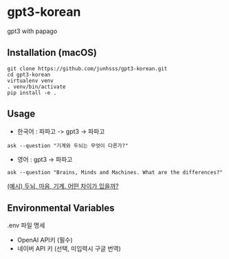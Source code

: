 # gpt3-korean

gpt3 with papago

## Installation (macOS)

```shell
git clone https://github.com/junhsss/gpt3-korean.git
cd gpt3-korean
virtualenv venv
. venv/bin/activate
pip install -e .
```

## Usage

- 한국어 : 파파고 -> gpt3 -> 파파고

```shell
ask --question "기계와 두뇌는 무엇이 다른가?"
```

- 영어 : gpt3 -> 파파고

```shell
ask --question "Brains, Minds and Machines. What are the differences?"
```

<a onclick="this.nextSibling.style.display=(this.nextSibling.style.display=='none')?'block':'none';" href="javascript:void(0)">
(예시) 두뇌, 마음, 기계. 어떤 차이가 있을까?
</a><div style="DISPLAY: none">

In English:

Brains, Minds and Machines. What are the differences?

A brain is a natural computational system. It is a collection of physical stuff that performs computations. A mind is a system that thinks. It is a collection of computational processes, some of which think in virtue of their underlying computational structure, and some of which "think" in virtue of their functional organization. A machine is a device that performs computations. It is a collection of physical stuff that performs computations.

A brain is a natural computational device. A mind is a computational process. A machine is a computational device.

In this context, the terms computational device and computational process are defined in the traditional way in terms of mapping the input to the output. We are saying that a mind is a computational process, i.e. a computational device, in virtue of its functional organization, i.e. its input-output behavior. The brain is a computational device in virtue of its physical and chemical structure and dynamics.

Some of the essential aspects of this distinction will become clearer in the following when we introduce the distinction between functionalism and structuralism. However, before we do so, it is very important to distinguish some related distinctions that are often conflated.

Mental states vs. brain states vs. computer states

There are three different kinds of states that are often confused with one another. They are mental states, brain states and computer states. Let's see how they differ.

Mental states are states that are associated with the performance of mental processes, like thinking, perceiving, remembering, etc. Brain states are states of the brain that are associated with the performance of brain processes, like thinking, perceiving, remembering, etc. Computer states are states of computers that are associated with the performance of computations, like thinking, perceiving, remembering, etc.

Mental states are states of minds. Brain states are states of brains. Computer states are states of computers.

Notice that mental and brain states do not map onto computer states in the same way. Thus, the mental activity associated with a very simple reasoning process that takes a few seconds can be the execution of a 100,000-line computer program. The difference between mental and computer states can be illustrated with a simple example.

Suppose you are sitting in a friend’s car and you are having a conversation via a bluetooth device. The bluetooth device is connected to your friend’s phone. Suppose
Brains, Minds and Machines. What are the differences?

A brain is a natural computational system. It is a collection of physical stuff that performs computations. A mind is a system that thinks. It is a collection of computational processes, some of which think in virtue of their underlying computational structure, and some of which "think" in virtue of their functional organization. A machine is a device that performs computations. It is a collection of physical stuff that performs computations.

A brain is a natural computational device. A mind is a computational process. A machine is a computational device.

In this context, the terms computational device and computational process are defined in the traditional way in terms of mapping the input to the output. We are saying that a mind is a computational process, i.e. a computational device, in virtue of its functional organization, i.e. its input-output behavior. The brain is a computational device in virtue of its physical and chemical structure and dynamics.

Some of the essential aspects of this distinction will become clearer in the following when we introduce the distinction between functionalism and structuralism. However, before we do so, it is very important to distinguish some related distinctions that are often conflated.

Mental states vs. brain states vs. computer states

There are three different kinds of states that are often confused with one another. They are mental states, brain states and computer states. Let's see how they differ.

Mental states are states that are associated with the performance of mental processes, like thinking, perceiving, remembering, etc. Brain states are states of the brain that are associated with the performance of brain processes, like thinking, perceiving, remembering, etc. Computer states are states of computers that are associated with the performance of computations, like thinking, perceiving, remembering, etc.

Mental states are states of minds. Brain states are states of brains. Computer states are states of computers.

Notice that mental and brain states do not map onto computer states in the same way. Thus, the mental activity associated with a very simple reasoning process that takes a few seconds can be the execution of a 100,000-line computer program. The difference between mental and computer states can be illustrated with a simple example.

Suppose you are sitting in a friend’s car and you are having a conversation via a bluetooth device. The bluetooth device is connected to your friend’s phone. Suppose (...omitted)

In Korean (Google Translated):

두뇌, 마음, 기계. 어떤 차이가 있을까?

두뇌는 자연적인 계산 시스템이다. 이것은 계산을 수행하는 물리적 물질의 집합입니다. 정신은 생각하는 체계이다. 이것은 컴퓨터 프로세스의 집합체이며, 그들 중 일부는 기본적인 컴퓨터 구조 때문에 생각하고, 일부는 기능적 조직 때문에 "생각"한다. 컴퓨터는 계산을 수행하는 장치입니다. 이것은 계산을 수행하는 물리적 물질의 집합입니다.

두뇌는 자연적인 계산 장치이다. 마음은 계산 과정이다. 기계는 컴퓨터 장치이다.

이러한 맥락에서 계산 장치와 계산 프로세스라는 용어는 입력을 출력에 매핑하는 측면에서 전통적인 방식으로 정의된다. 우리는 마음이 계산 과정, 즉 기능적 조직, 즉 입력-출력 동작으로 인해 계산 장치라고 말하고 있다. 뇌는 물리적, 화학적 구조와 역학관계 덕분에 계산적인 장치이다.

이 구별의 일부 본질적인 측면은 우리가 기능주의와 구조주의 사이의 구별을 소개하면 다음에서 더 명확해질 것이다. 그러나, 우리가 그렇게 하기 전에, 종종 혼동되는 몇몇 관련 차이를 구별하는 것은 매우 중요하다.

정신 상태 대 뇌 상태 대 컴퓨터 상태

종종 서로 혼동되는 세 가지 다른 종류의 주가 있다. 그것들은 정신 상태, 뇌 상태, 컴퓨터 상태입니다. 어떻게 다른지 봅시다.

정신 상태는 사고, 지각, 기억 등과 같은 정신 과정의 수행과 관련된 상태를 말합니다. 뇌 상태는 사고, 지각, 기억 등과 같은 뇌 과정의 수행과 관련이 있는 뇌의 상태입니다. 컴퓨터 상태는 사고, 지각, 기억 등과 같은 계산 성능과 관련된 컴퓨터 상태입니다.

정신 상태는 정신 상태입니다. 뇌 상태는 뇌의 상태입니다. 컴퓨터 상태는 컴퓨터의 상태입니다.

정신 상태와 뇌 상태가 같은 방식으로 컴퓨터 상태에 매핑되지 않는다는 것을 주목하십시오. 따라서 몇 초가 걸리는 매우 간단한 추론 과정과 관련된 정신 활동은 10만 회선 컴퓨터 프로그램의 실행일 수 있다. 정신적 상태와 컴퓨터 상태 간의 차이는 간단한 예로 설명할 수 있다.

여러분이 친구의 차에 앉아 블루투스 장치를 통해 대화를 나누고 있다고 가정합시다. Bluetooth 장치가 친구의 전화기에 연결되어 있습니다. 두뇌, 마음, 기계를 가정해 보자. 어떤 차이가 있을까?

두뇌는 자연적인 계산 시스템이다. 이것은 계산을 수행하는 물리적 물질의 집합입니다. 정신은 생각하는 체계이다. 이것은 컴퓨터 프로세스의 집합체이며, 그들 중 일부는 기본적인 컴퓨터 구조 때문에 생각하고, 일부는 기능적 조직 때문에 "생각"한다. 컴퓨터는 계산을 수행하는 장치입니다. 이것은 계산을 수행하는 물리적 물질의 집합입니다.

두뇌는 자연적인 계산 장치이다. 마음은 계산 과정이다. 기계는 컴퓨터 장치이다.

이러한 맥락에서 계산 장치와 계산 프로세스라는 용어는 입력을 출력에 매핑하는 측면에서 전통적인 방식으로 정의된다. 우리는 마음이 계산 과정, 즉 기능적 조직, 즉 입력-출력 동작으로 인해 계산 장치라고 말하고 있다. 뇌는 물리적, 화학적 구조와 역학관계 덕분에 계산적인 장치이다.

이 구별의 일부 본질적인 측면은 우리가 기능주의와 구조주의 사이의 구별을 소개하면 다음에서 더 명확해질 것이다. 그러나, 우리가 그렇게 하기 전에, 종종 혼동되는 몇몇 관련 차이를 구별하는 것은 매우 중요하다.

정신 상태 대 뇌 상태 대 컴퓨터 상태

종종 서로 혼동되는 세 가지 다른 종류의 주가 있다. 그것들은 정신 상태, 뇌 상태, 컴퓨터 상태입니다. 어떻게 다른지 봅시다.

정신 상태는 사고, 지각, 기억 등과 같은 정신 과정의 수행과 관련된 상태를 말합니다. 뇌 상태는 사고, 지각, 기억 등과 같은 뇌 과정의 수행과 관련이 있는 뇌의 상태입니다. 컴퓨터 상태는 사고, 지각, 기억 등과 같은 계산 성능과 관련된 컴퓨터 상태입니다.

정신 상태는 정신 상태입니다. 뇌 상태는 뇌의 상태입니다. 컴퓨터 상태는 컴퓨터의 상태입니다.

정신 상태와 뇌 상태가 같은 방식으로 컴퓨터 상태에 매핑되지 않는다는 것을 주목하십시오. 따라서 몇 초가 걸리는 매우 간단한 추론 과정과 관련된 정신 활동은 10만 회선 컴퓨터 프로그램의 실행일 수 있다. 정신적 상태와 컴퓨터 상태 간의 차이는 간단한 예로 설명할 수 있다.

이 구별의 일부 본질적인 측면은 우리가 기능주의와 구조주의 사이의 구별을 소개하면 다음에서 더 명확해질 것이다. 그러나, 우리가 그렇게 하기 전에, 종종 혼동되는 몇몇 관련 차이를 구별하는 것은 매우 중요하다.

정신 상태 대 뇌 상태 대 컴퓨터 상태

종종 서로 혼동되는 세 가지 다른 종류의 주가 있다. 그것들은 정신 상태, 뇌 상태, 컴퓨터 상태입니다. 어떻게 다른지 봅시다.

정신 상태는 사고, 지각, 기억 등과 같은 정신 과정의 수행과 관련된 상태를 말합니다. 뇌 상태는 사고, 지각, 기억 등과 같은 뇌 과정의 수행과 관련이 있는 뇌의 상태입니다. 컴퓨터 상태는 사고, 지각, 기억 등과 같은 계산 성능과 관련된 컴퓨터 상태입니다.

정신 상태는 정신 상태입니다. 뇌 상태는 뇌의 상태입니다. 컴퓨터 상태는 컴퓨터의 상태입니다.

정신 상태와 뇌 상태가 같은 방식으로 컴퓨터 상태에 매핑되지 않는다는 것을 주목하십시오. 따라서 몇 초가 걸리는 매우 간단한 추론 과정과 관련된 정신 활동은 10만 회선 컴퓨터 프로그램의 실행일 수 있다. 정신적 상태와 컴퓨터 상태 간의 차이는 간단한 예로 설명할 수 있다.

여러분이 친구의 차에 앉아 블루투스 장치를 통해 대화를 나누고 있다고 가정합시다. Bluetooth 장치가 친구의 전화기에 연결되어 있습니다. (...후략)

</div>

## Environmental Variables

.env 파일 명세

- OpenAI API키 (필수)
- 네이버 API 키 (선택, 미입력시 구글 번역)
